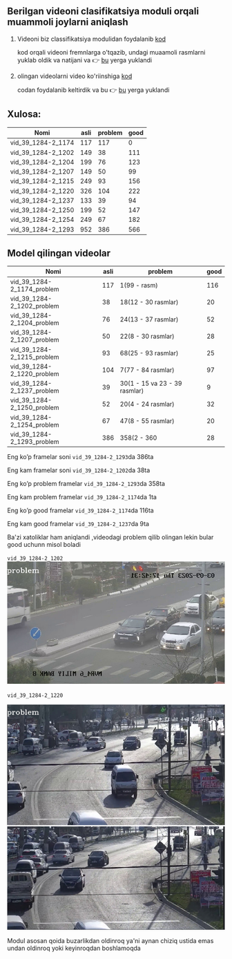 ## Berilgan videoni clasifikatsiya moduli orqali muammoli joylarni aniqlash

1. Videoni biz classifikatsiya modulidan foydalanib [kod](https://github.com/cradle-uz/traffic_laws/blob/video_demo_classification/scripts/classificatsion_video_demo.py)
   
   kod orqali videoni fremnlarga o'tqazib, undagi muaamoli rasmlarni yuklab oldik va natijani va
   👉 [bu](https://drive.google.com/drive/folders/1TyijJpv5I1dOFQlUJkKayGSAhYv015n4) yerga yuklandi

2. olingan videolarni video ko'riinshiga [kod](https://github.com/cradle-uz/traffic_laws/blob/video_demo_classification/scripts/frame_do_video.py)
  
   codan foydalanib keltirdik va bu 👉 [bu](https://drive.google.com/drive/folders/1lPyXneWOwdVV4Qq-eP9mFpMcaoo-McxF)
   yerga yuklandi

## Xulosa:

| Nomi               | asli | problem | good |
|--------------------|------|---------|------|
| vid_39_1284-2_1174 | 117  | 117     | 0    |
| vid_39_1284-2_1202 | 149  | 38      | 111  |
| vid_39_1284-2_1204 | 199  | 76      | 123  |
| vid_39_1284-2_1207 | 149  | 50      | 99   |
| vid_39_1284-2_1215 | 249  | 93      | 156  |
| vid_39_1284-2_1220 | 326  | 104     | 222  |
| vid_39_1284-2_1237 | 133  | 39      | 94   |
| vid_39_1284-2_1250 | 199  | 52      | 147  |
| vid_39_1284-2_1254 | 249  | 67      | 182  |
| vid_39_1284-2_1293 | 952  | 386     | 566  |



## Model qilingan videolar

| Nomi                       | asli | problem                       | good |
|----------------------------|------|-------------------------------|------|
| vid_39_1284-2_1174_problem | 117  | 1(99 - rasm)                  | 116  |
| vid_39_1284-2_1202_problem | 38   | 18(12 - 30 rasmlar)           | 20   |
| vid_39_1284-2_1204_problem | 76   | 24(13 - 37 rasmlar)           | 52   |
| vid_39_1284-2_1207_problem | 50   | 22(8 - 30 rasmlar)            | 28   |
| vid_39_1284-2_1215_problem | 93   | 68(25 - 93 rasmlar)           | 25   |
| vid_39_1284-2_1220_problem | 104  | 7(77 - 84 rasmlar)            | 97   |
| vid_39_1284-2_1237_problem | 39   | 30(1 - 15 va 23 - 39 rasmlar) | 9    |
| vid_39_1284-2_1250_problem | 52   | 20(4 - 24 rasmlar)            | 32   |
| vid_39_1284-2_1254_problem | 67   | 47(8 - 55 rasmlar)            | 20   |
| vid_39_1284-2_1293_problem | 386  | 358(2 - 360                   | 28   |

Eng ko’p framelar soni `vid_39_1284-2_1293`da 386ta

Eng kam framelar soni `vid_39_1284-2_1202`da 38ta

Eng ko’p problem framelar `vid_39_1284-2_1293`da 358ta

Eng kam problem framelar `vid_39_1284-2_1174`da 1ta

Eng ko’p good framelar `vid_39_1284-2_1174`da 116ta

Eng kam good framelar `vid_39_1284-2_1237`da 9ta

Ba'zi xatoliklar ham aniqlandi ,videodagi problem qilib olingan lekin bular good uchunn misol boladi

`vid_39_1284-2_1202` 
![img.png](..%2Fdata%2Frasm%2Fimg.png)

`vid_39_1284-2_1220` 

![img_1.png](..%2Fdata%2Frasm%2Fimg_1.png)
![img_2.png](..%2Fdata%2Frasm%2Fimg_2.png)

Modul asosan qoida buzarlikdan oldinroq ya'ni aynan chiziq ustida emas undan oldinroq yoki keyinroqdan boshlamoqda